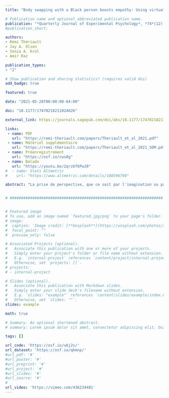 ```yaml
---
title: "Body swapping with a Black person boosts empathy: Using virtual reality to embody another"

# Publication name and optional abbreviated publication name.
publication: "*Quarterly Journal of Experimental Psychology*, *74*(12), 2057-2074. <a href='https://doi.org/10.1177/17470218211024826' target='_blank' rel='noopener noreferrer'>doi.org/10.1177/17470218211024826</a>"
#publication_short: 

authors:
- Rémi Thériault
- Jay A. Olson
- Sonia A. Krol
- Amir Raz

publication_types:
- "2"

# Show publication and sharing statistics? (requires valid doi)
add_badge: true

featured: true

date: "2021-05-28T00:00:00-04:00"

doi: "10.1177/17470218211024826"

external_link: https://journals.sagepub.com/doi/abs/10.1177/17470218211024826

links: 
 - name: PDF
   url: "https://remi-theriault.com/papers/Theriault_et_al_2021.pdf"
 - name: Matériel supplémentaire
   url: "https://remi-theriault.com/papers/Theriault_et_al_2021_SOM.pdf"
 - name: Préenregistrement
   url: "https://osf.io/cws8g"
 - name: Balado
   url: "https://youtu.be/2qrz6f6PwJ8"
#  - name: Stats Altmetric
#    url: "https://www.altmetric.com/details/108596790"

abstract: "La prise de perspective, que ce soit par l'imagination ou par des interventions en réalité virtuelle, semble améliorer les relations intergroupes ; cependant, quelle intervention conduit à de meilleurs résultats reste incertaine. Cette étude pré-enregistrée a recueilli des mesures d'empathie et de préjugés raciaux auprès de 90 participants, répartis en l'un des trois groupes de prise de perspective : prise de perspective incarnée, prise de perspective mentale et un groupe témoin. Nous nous sommes appuyés sur la technologie de réalité virtuelle aux côtés d'un complice noir dans toutes les conditions. Ce n'est que dans le premier groupe que les participants ont pu échanger des points de vue en temps réel avec le complice et littéralement  « voir à travers les yeux d'un autre ». Dans les deux autres conditions, les participants imaginaient soit une journée dans la vie du complice noir, soit dans leur propre vie, respectivement. Nos résultats montrent que, par rapport au groupe témoin, le groupe de prise de perspective incarnée a obtenu des scores plus élevés sur les sous-composantes de l'empathie. D'autre part, les deux interventions de prise de perspective n'ont affecté de manière différentielle ni les préjugés raciaux explicites ni les préjugés raciaux implicites. Notre étude suggère que l'incarnation d'un exogroupe peut renforcer l'empathie."


# ####################################################################


# Featured image
# To use, add an image named `featured.jpg/png` to your page's folder. 
# image:
#  caption: 'Image credit: [**Unsplash**](https://unsplash.com/photos/s9CC2SKySJM)'
#  focal_point: ""
#  preview_only: false

# Associated Projects (optional).
#   Associate this publication with one or more of your projects.
#   Simply enter your project's folder or file name without extension.
#   E.g. `internal-project` references `content/project/internal-project/index.md`.
#   Otherwise, set `projects: []`.
# projects:
# - internal-project

# Slides (optional).
#   Associate this publication with Markdown slides.
#   Simply enter your slide deck's filename without extension.
#   E.g. `slides: "example"` references `content/slides/example/index.md`.
#   Otherwise, set `slides: ""`.
slides: example

math: true

# Summary. An optional shortened abstract.
# summary: Lorem ipsum dolor sit amet, consectetur adipiscing elit. Duis posuere tellus ac convallis placerat. Proin tincidunt magna sed ex sollicitudin condimentum.

tags: []

url_code: 'https://osf.io/u6j2v/'
url_dataset: 'https://osf.io/qkmnp/'
#url_pdf: '#'
#url_poster: '#'
#url_preprint: '#'
#url_project: '#'
#url_slides: '#'
#url_source: '#'
# 
url_video: 'https://vimeo.com/436234481'
---
```


